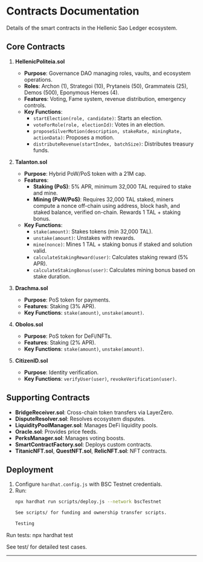 # Contracts Documentation

Details of the smart contracts in the Hellenic Sao Ledger ecosystem.

## Core Contracts
1. **HellenicPoliteia.sol**
   - **Purpose**: Governance DAO managing roles, vaults, and ecosystem operations.
   - **Roles**: Archon (1), Strategoi (10), Prytaneis (50), Grammateis (25), Demos (500), Eponymous Heroes (4).
   - **Features**: Voting, Fame system, revenue distribution, emergency controls.
   - **Key Functions**:
     - `startElection(role, candidate)`: Starts an election.
     - `voteForRole(role, electionId)`: Votes in an election.
     - `proposeSilverMotion(description, stakeRate, miningRate, actionData)`: Proposes a motion.
     - `distributeRevenue(startIndex, batchSize)`: Distributes treasury funds.

2. **Talanton.sol**
   - **Purpose**: Hybrid PoW/PoS token with a 21M cap.
   - **Features**:
     - **Staking (PoS)**: 5% APR, minimum 32,000 TAL required to stake and mine.
     - **Mining (PoW/PoS)**: Requires 32,000 TAL staked, miners compute a nonce off-chain using address, block hash, and staked balance, verified on-chain. Rewards 1 TAL + staking bonus.
   - **Key Functions**:
     - `stake(amount)`: Stakes tokens (min 32,000 TAL).
     - `unstake(amount)`: Unstakes with rewards.
     - `mine(nonce)`: Mines 1 TAL + staking bonus if staked and solution valid.
     - `calculateStakingReward(user)`: Calculates staking reward (5% APR).
     - `calculateStakingBonus(user)`: Calculates mining bonus based on stake duration.

3. **Drachma.sol**
   - **Purpose**: PoS token for payments.
   - **Features**: Staking (3% APR).
   - **Key Functions**: `stake(amount)`, `unstake(amount)`.

4. **Obolos.sol**
   - **Purpose**: PoS token for DeFi/NFTs.
   - **Features**: Staking (2% APR).
   - **Key Functions**: `stake(amount)`, `unstake(amount)`.

5. **CitizenID.sol**
   - **Purpose**: Identity verification.
   - **Key Functions**: `verifyUser(user)`, `revokeVerification(user)`.

## Supporting Contracts
- **BridgeReceiver.sol**: Cross-chain token transfers via LayerZero.
- **DisputeResolver.sol**: Resolves ecosystem disputes.
- **LiquidityPoolManager.sol**: Manages DeFi liquidity pools.
- **Oracle.sol**: Provides price feeds.
- **PerksManager.sol**: Manages voting boosts.
- **SmartContractFactory.sol**: Deploys custom contracts.
- **TitanicNFT.sol**, **QuestNFT.sol**, **RelicNFT.sol**: NFT contracts.

## Deployment
1. Configure `hardhat.config.js` with BSC Testnet credentials.
2. Run:
   ```bash
   npx hardhat run scripts/deploy.js --network bscTestnet

   See scripts/ for funding and ownership transfer scripts.

   Testing
Run tests:
npx hardhat test

See test/ for detailed test cases.


---


